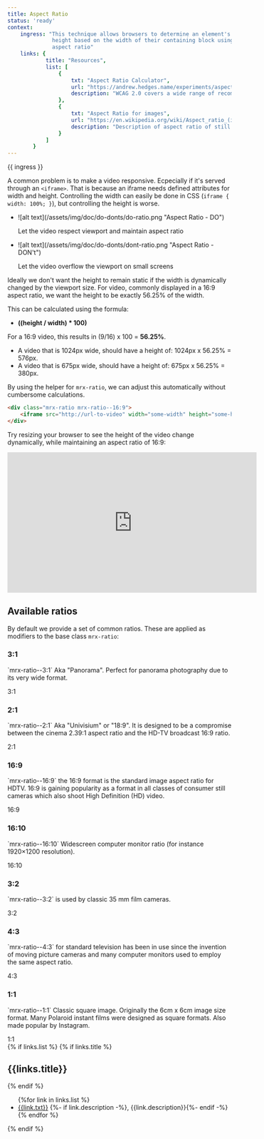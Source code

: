 ```yaml
---
title: Aspect Ratio
status: 'ready'
context:
    ingress: "This technique allows browsers to determine an element's
              height based on the width of their containing block using
              aspect ratio"
    links: {
            title: "Resources",
            list: [
                {
                    txt: "Aspect Ratio Calculator",
                    url: "https://andrew.hedges.name/experiments/aspect_ratio/",
                    description: "WCAG 2.0 covers a wide range of recommendations for making Web content more accessible"
                },
                {
                    txt: "Aspect Ratio for images",
                    url: "https://en.wikipedia.org/wiki/Aspect_ratio_(image)",
                    description: "Description of aspect ratio of still images, films, and digital imagery"
                }
            ]
        }
---
```


<div class="Prose__ingress">
    {{ ingress }}
</div>

<!-- Content starts here -->

A common problem is to make a video responsive. Ecpecially if it's served through
an `<iframe>`. That is because an iframe needs defined attributes for width
and height. Controlling the width can easily be done in CSS (`iframe { width: 100%; }`),
but controlling the height is worse.

<div class="mrx-container mrx-container--tab-m mrx-ui">
    <ul class="mrx-dodont">
        <li class="mrx-dodont__item">
            ![alt text](/assets/img/doc/do-donts/do-ratio.png "Aspect Ratio - DO")
            <p class="mrx-dodont__copy">
                Let the video respect viewport and maintain aspect ratio
            </p>
        </li>
        <li class="mrx-dodont__item mrx-dodont__item--dont">
            ![alt text](/assets/img/doc/do-donts/dont-ratio.png "Aspect Ratio - DON't")
            <p class="mrx-dodont__copy">
                Let the video overflow the viewport on small screens
            </p>
        </li>
    </ul>
</div>

Ideally we don't want the height to remain static if the width is dynamically
changed by the viewport size. For video, commonly displayed in
a 16:9 aspect ratio, we want the height to be exactly 56.25% of the width.

This can be calculated using the formula:

- **((height / width) * 100)**

For a 16:9 video, this results in (9/16) x 100 = **56.25%**.

- A video that is 1024px wide, should have a height of: 1024px x 56.25% = 576px.
- A video that is 675px wide, should have a height of: 675px x 56.25% = 380px.

By using the helper for `mrx-ratio`, we can adjust this automatically without
cumbersome calculations.

```html
<div class="mrx-ratio mrx-ratio--16:9">
    <iframe src="http://url-to-video" width="some-width" height="some-height"></iframe>
</div>
```

Try resizing your browser to see the height of the video change dynamically,
while maintaining an aspect ratio of 16:9:

<div class="mrx-ratio mrx-ratio--16:9 mrx-ui">
    <iframe width="560" height="315" src="https://www.youtube.com/embed/OFTL8KcAZOA?rel=0&amp;showinfo=0" frameborder="0" gesture="media" allow="encrypted-media" allowfullscreen></iframe>
</div>

## Available ratios
By default we provide a set of common ratios. These are applied as modifiers
to the base class `mrx-ratio`:

<div class="mrx-container mrx-ui">
    <div class="mrx-row mrx-row--gutters mrx-row--reverse@all">
        <div class="mrx-col mrx-col--12@all mrx-col--8@tab-m">
            <h3>3:1</h3>
            <p>
                `mrx-ratio--3:1` Aka "Panorama". Perfect for panorama
                photography due to its very wide format.
            </p>
        </div>
        <div class="mrx-col mrx-col--12@all mrx-col--4@tab-m">
            <div class="mrx-ratio mrx-ratio--3:1">
                <div class="box">
                    <span class="mrx-abcenter-xy">3:1</span>
                </div>
            </div>
        </div>
    </div>
</div>

<div class="mrx-container mrx-ui">
    <div class="mrx-row mrx-row--gutters mrx-row--reverse@all">
        <div class="mrx-col mrx-col--12@all mrx-col--8@tab-m">
            <h3>2:1</h3>
            <p>
                `mrx-ratio--2:1` Aka "Univisium" or "18:9". It is designed to be a
                compromise between the cinema 2.39:1 aspect ratio and the
                HD-TV broadcast 16:9 ratio.
            </p>
        </div>
        <div class="mrx-col mrx-col--12@all mrx-col--4@tab-m">
            <div class="mrx-ratio mrx-ratio--2:1">
                <div class="box">
                    <span class="mrx-abcenter-xy">2:1</span>
                </div>
            </div>
        </div>
    </div>
</div>

<div class="mrx-container mrx-ui">
    <div class="mrx-row mrx-row--gutters mrx-row--reverse@all">
        <div class="mrx-col mrx-col--12@all mrx-col--8@tab-m">
            <h3>16:9</h3>
            <p>
                `mrx-ratio--16:9` the 16:9 format is the standard image
                aspect ratio for HDTV. 16:9 is gaining popularity as a
                format in all classes of consumer still cameras which
                also shoot High Definition (HD) video.
            </p>
        </div>
        <div class="mrx-col mrx-col--12@all mrx-col--4@tab-m">
            <div class="mrx-ratio mrx-ratio--16:9">
                <div class="box">
                    <span class="mrx-abcenter-xy">16:9</span>
                </div>
            </div>
        </div>
    </div>
</div>

<div class="mrx-container mrx-ui">
    <div class="mrx-row mrx-row--gutters mrx-row--reverse@all">
        <div class="mrx-col mrx-col--12@all mrx-col--8@tab-m">
            <h3>16:10</h3>
            <p>
                `mrx-ratio--16:10` Widescreen computer monitor ratio (for
                instance 1920×1200 resolution).
            </p>
        </div>
        <div class="mrx-col mrx-col--12@all mrx-col--4@tab-m">
            <div class="mrx-ratio mrx-ratio--16:10">
                <div class="box">
                    <span class="mrx-abcenter-xy">16:10</span>
                </div>
            </div>
        </div>
    </div>
</div>

<div class="mrx-container mrx-ui">
    <div class="mrx-row mrx-row--gutters mrx-row--reverse@all">
        <div class="mrx-col mrx-col--12@all mrx-col--8@tab-m">
            <h3>3:2</h3>
            <p>
                `mrx-ratio--3:2` is used by classic 35 mm film cameras.
            </p>
        </div>
        <div class="mrx-col mrx-col--12@all mrx-col--4@tab-m">
            <div class="mrx-ratio mrx-ratio--3:2">
                <div class="box">
                    <span class="mrx-abcenter-xy">3:2</span>
                </div>
            </div>
        </div>
    </div>
</div>

<div class="mrx-container mrx-ui">
    <div class="mrx-row mrx-row--gutters mrx-row--reverse@all">
        <div class="mrx-col mrx-col--12@all mrx-col--8@tab-m">
            <h3>4:3</h3>
            <p>
                `mrx-ratio--4:3` for standard television has been in use
                since the invention of moving picture cameras and many
                computer monitors used to employ the same aspect ratio.
            </p>
        </div>
        <div class="mrx-col mrx-col--12@all mrx-col--4@tab-m">
            <div class="mrx-ratio mrx-ratio--4:3">
                <div class="box">
                    <span class="mrx-abcenter-xy">4:3</span>
                </div>
            </div>
        </div>
    </div>
</div>

<div class="mrx-container mrx-ui">
    <div class="mrx-row mrx-row--gutters mrx-row--reverse@all">
        <div class="mrx-col mrx-col--12@all mrx-col--8@tab-m">
            <h3>1:1</h3>
            <p>
                `mrx-ratio--1:1` Classic square image. Originally the
                6cm x 6cm image size format. Many Polaroid instant films
                were designed as square formats. Also made popular by
                Instagram.
            </p>
        </div>
        <div class="mrx-col mrx-col--12@all mrx-col--4@tab-m">
            <div class="mrx-ratio mrx-ratio--1:1">
                <div class="box">
                    <span class="mrx-abcenter-xy">1:1</span>
                </div>
            </div>
        </div>
    </div>
</div>

<!-- Content ends here -->

<div class="learn-more">
    {% if links.list %}
    {% if links.title %}<h2>{{links.title}}</h2>{% endif %}
    <ul>
        {%for link in links.list %}
            <li>
                <a href="{{link.url}}" target="_blank">{{link.txt}}</a>
                {%- if link.description -%}, <span>{{link.description}}</span>{%- endif -%}
            </li>
        {% endfor %}
    </ul>
    {% endif %}
</div>
